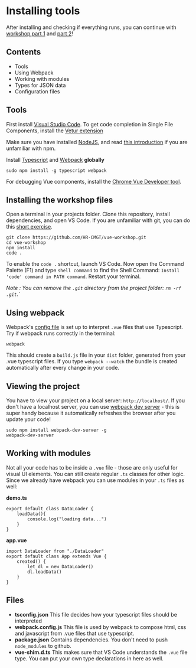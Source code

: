 # Installing tools

After installing and checking if everything runs, you can continue with [workshop part 1](README.md) and [part 2](workshop2.md)!

## Contents

- Tools
- Using Webpack
- Working with modules
- Types for JSON data
- Configuration files

## Tools

First install [Visual Studio Code](https://code.visualstudio.com). To get code completion in Single File Components, install the [Vetur extension](https://marketplace.visualstudio.com/items?itemName=octref.vetur) 

Make sure you have installed [NodeJS](https://nodejs.org/en/), and read [this introduction](https://nodesource.com/blog/an-absolute-beginners-guide-to-using-npm/) if you are unfamiliar with npm.

Install [Typescript](https://www.typescriptlang.org) and [Webpack](https://webpack.js.org) **globally**

```
sudo npm install -g typescript webpack
```
For debugging Vue components, install the [Chrome Vue Developer tool](https://chrome.google.com/webstore/detail/vuejs-devtools/nhdogjmejiglipccpnnnanhbledajbpd).

## Installing the workshop files

Open a terminal in your projects folder. Clone this repository, install dependencies, and open VS Code. If you are unfamiliar with git, you can do this [short exercise](https://try.github.io/levels/1/challenges/1). 
```
git clone https://github.com/HR-CMGT/vue-workshop.git
cd vue-workshop
npm install
code .
```

To enable the `code .` shortcut, launch VS Code. Now open the Command Palette (F1) and type `shell command` to find the Shell Command: `Install 'code' command in PATH command`. Restart your terminal.

*Note : You can remove the `.git` directory from the project folder: `rm -rf .git`.`*

## Using webpack

Webpack's [config file](./webpack.config.js) is set up to interpret `.vue` files that use Typescript. Try if webpack runs correctly in the terminal:
```
webpack
```
This should create a `build.js` file in your `dist` folder, generated from your .vue typescript files. If you type `webpack --watch` the bundle is created automatically after every change in your code.

## Viewing the project

You have to view your project on a local server: `http://localhost/`. If you don't have a localhost server, you can use [webpack dev server](https://www.npmjs.com/package/webpack-dev-server) - this is super handy because it automatically refreshes the browser after you update your code!
```
sudo npm install webpack-dev-server -g
webpack-dev-server
```

## Working with modules

Not all your code has to be inside a `.vue` file - those are only useful for visual UI elements. You can still create regular `.ts` classes for other logic. Since we already have webpack you can use modules in your `.ts` files as well:

**demo.ts**
```
export default class DataLoader {
    loadData(){
        console.log("loading data...")
    }
}
```
**app.vue**
```
import DataLoader from "./DataLoader"
export default class App extends Vue {
    created() {
        let dl = new DataLoader()
        dl.loadData()
    }
}
```

## Files

- **tsconfig.json** This file decides how your typescript files should be interpreted
- **webpack.config.js** This file is used by webpack to compose html, css and javascript from .vue files that use typescript.
- **package.json** Contains dependencies. You don't need to push `node_modules` to github.
- **vue-shim.d.ts** This makes sure that VS Code understands the `.vue` file type. You can put your own type declarations in here as well.
